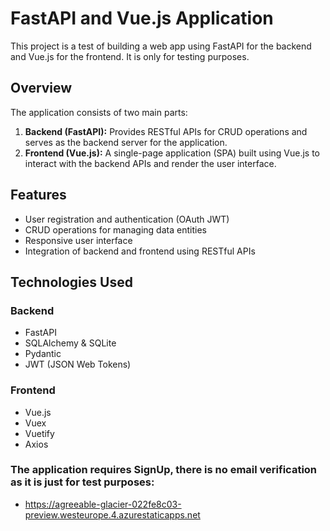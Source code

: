 # FastAPI and Vue.js Application

This project is a test of building a web app using FastAPI for the backend and Vue.js for the frontend.
It is only for testing purposes.
## Overview

The application consists of two main parts:

1. **Backend (FastAPI):** Provides RESTful APIs for CRUD operations and serves as the backend server for the application.
2. **Frontend (Vue.js):** A single-page application (SPA) built using Vue.js to interact with the backend APIs and render the user interface.

## Features

- User registration and authentication (OAuth JWT)
- CRUD operations for managing data entities
- Responsive user interface
- Integration of backend and frontend using RESTful APIs

## Technologies Used

### Backend

- FastAPI
- SQLAlchemy & SQLite
- Pydantic
- JWT (JSON Web Tokens)

### Frontend

- Vue.js
- Vuex
- Vuetify
- Axios

### The application requires SignUp, there is no email verification as it is just for test purposes:

- https://agreeable-glacier-022fe8c03-preview.westeurope.4.azurestaticapps.net

<!-- ![App Preview](https://github.com/krassykirov/FastAPI-Vue/blob/vue_consolidation/demo.png) -->